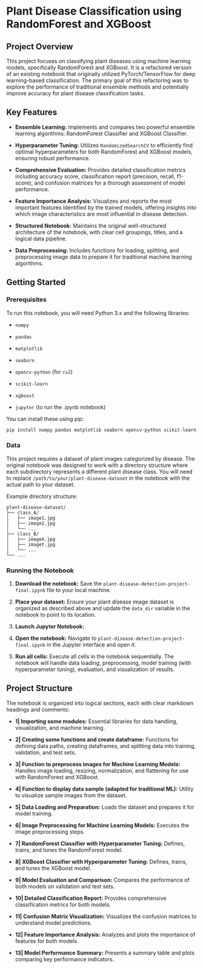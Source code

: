 # Plant Disease Classification using RandomForest and XGBoost

## Project Overview

This project focuses on classifying plant diseases using machine learning models, specifically RandomForest and XGBoost. It is a refactored version of an existing notebook that originally utilized PyTorch/TensorFlow for deep learning-based classification. The primary goal of this refactoring was to explore the performance of traditional ensemble methods and potentially improve accuracy for plant disease classification tasks.

## Key Features

- **Ensemble Learning:** Implements and compares two powerful ensemble learning algorithms: RandomForest Classifier and XGBoost Classifier.

- **Hyperparameter Tuning:** Utilizes `RandomizedSearchCV` to efficiently find optimal hyperparameters for both RandomForest and XGBoost models, ensuring robust performance.

- **Comprehensive Evaluation:** Provides detailed classification metrics including accuracy score, classification report (precision, recall, f1-score), and confusion matrices for a thorough assessment of model performance.

- **Feature Importance Analysis:** Visualizes and reports the most important features identified by the trained models, offering insights into which image characteristics are most influential in disease detection.

- **Structured Notebook:** Maintains the original well-structured architecture of the notebook, with clear cell groupings, titles, and a logical data pipeline.

- **Data Preprocessing:** Includes functions for loading, splitting, and preprocessing image data to prepare it for traditional machine learning algorithms.

## Getting Started

### Prerequisites

To run this notebook, you will need Python 3.x and the following libraries:

- `numpy`

- `pandas`

- `matplotlib`

- `seaborn`

- `opencv-python` (for `cv2`)

- `scikit-learn`

- `xgboost`

- `jupyter` (to run the .ipynb notebook)

You can install these using pip:

```bash
pip install numpy pandas matplotlib seaborn opencv-python scikit-learn xgboost jupyter
```

### Data

This project requires a dataset of plant images categorized by disease. The original notebook was designed to work with a directory structure where each subdirectory represents a different plant disease class. You will need to replace `/path/to/your/plant-disease-dataset` in the notebook with the actual path to your dataset.

Example directory structure:

```
plant-disease-dataset/
├── class_A/
│   ├── image1.jpg
│   ├── image2.jpg
│   └── ...
├── class_B/
│   ├── imageX.jpg
│   ├── imageY.jpg
│   └── ...
└── ...
```

### Running the Notebook

1. **Download the notebook:** Save the `plant-disease-detection-project-final.ipynb` file to your local machine.

1. **Place your dataset:** Ensure your plant disease image dataset is organized as described above and update the `data_dir` variable in the notebook to point to its location.

1. **Launch Jupyter Notebook:**

1. **Open the notebook:** Navigate to `plant-disease-detection-project-final.ipynb` in the Jupyter interface and open it.

1. **Run all cells:** Execute all cells in the notebook sequentially. The notebook will handle data loading, preprocessing, model training (with hyperparameter tuning), evaluation, and visualization of results.

## Project Structure

The notebook is organized into logical sections, each with clear markdown headings and comments:

- **1| Importing some modules:** Essential libraries for data handling, visualization, and machine learning.

- **2| Creating some functions and create dataframe:** Functions for defining data paths, creating dataframes, and splitting data into training, validation, and test sets.

- **3| Function to preprocess images for Machine Learning Models:** Handles image loading, resizing, normalization, and flattening for use with RandomForest and XGBoost.

- **4| Function to display data sample (adapted for traditional ML):** Utility to visualize sample images from the dataset.

- **5| Data Loading and Preparation:** Loads the dataset and prepares it for model training.

- **6| Image Preprocessing for Machine Learning Models:** Executes the image preprocessing steps.

- **7| RandomForest Classifier with Hyperparameter Tuning:** Defines, trains, and tunes the RandomForest model.

- **8| XGBoost Classifier with Hyperparameter Tuning:** Defines, trains, and tunes the XGBoost model.

- **9| Model Evaluation and Comparison:** Compares the performance of both models on validation and test sets.

- **10| Detailed Classification Report:** Provides comprehensive classification metrics for both models.

- **11| Confusion Matrix Visualization:** Visualizes the confusion matrices to understand model predictions.

- **12| Feature Importance Analysis:** Analyzes and plots the importance of features for both models.

- **13| Model Performance Summary:** Presents a summary table and plots comparing key performance indicators.



